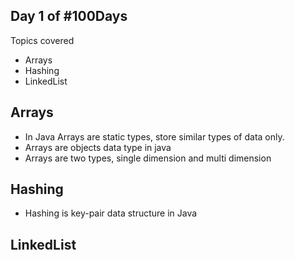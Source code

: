 Day 1 of #100Days
-

Topics covered 

- Arrays
- Hashing
- LinkedList

Arrays
-

- In Java Arrays are static types, store similar types of data only.
- Arrays are objects data type in java
- Arrays are two types, single dimension and multi dimension


Hashing
-
- Hashing is key-pair data structure in Java



LinkedList
-

